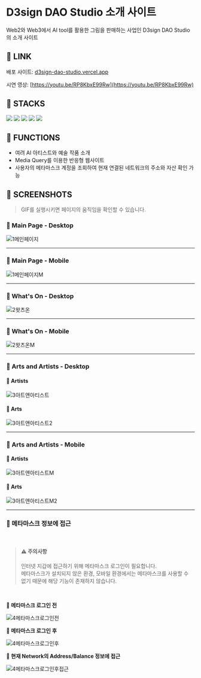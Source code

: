 # D3sign DAO Studio 소개 사이트

Web2와 Web3에서 AI tool를 활용한 그림을 판매하는 사업인 D3sign DAO Studio의 소개 사이트

## 🚩 LINK

배포 사이트: [d3sign-dao-studio.vercel.app](https://d3sign-dao-studio.vercel.app/)

시연 영상: [https://youtu.be/RP8KbxE99Rw](https://youtu.be/RP8KbxE99Rw)

## 🚩 STACKS
<div>
  <img src="https://img.shields.io/badge/react-61DAFB?style=for-the-badge&logo=react&logoColor=black">
  <img src="https://img.shields.io/badge/javascript-F7DF1E?style=for-the-badge&logo=javascript&logoColor=black">
  <img src="https://img.shields.io/badge/css3-1572B6?style=for-the-badge&logo=css3&logoColor=black">
  <img src="https://img.shields.io/badge/ethers-3C3C3D?style=for-the-badge&logo=ethereum&logoColor=black">
  <img src="https://img.shields.io/badge/vercel-222222?style=for-the-badge&logo=vercel&logoColor=white">
</div>

## 🚩 FUNCTIONS

-   여려 AI 아티스트와 예술 작품 소개
-   Media Query를 이용한 반응형 웹사이트
-   사용자의 메타마스크 계정을 조회하여 현재 연결된 네트워크의 주소와 자산 확인 가능

## 🚩 SCREENSHOTS

> GIF를 실행시키면 페이지의 움직임을 확인할 수 있습니다.

### 🔸 Main Page -  Desktop

![1메인페이지](https://github.com/ehhdrud/d3sign-dao-studio/assets/106059716/bdfe2986-d00c-4ce4-bb84-680249eebee6)

---

### 🔸 Main Page - Mobile

![1메인페이지M](https://github.com/ehhdrud/d3sign-dao-studio/assets/106059716/23d5078a-a00f-4ac0-856a-37e066f5bc10)

---

### 🔸 What's On - Desktop

![2왓츠온](https://github.com/ehhdrud/d3sign-dao-studio/assets/106059716/99026ae8-1886-43d7-9f50-32f80a9539e8)

---

### 🔸 What's On - Mobile

![2왓츠온M](https://github.com/ehhdrud/d3sign-dao-studio/assets/106059716/dace0921-663d-437b-80d4-50b20d731181)

---

### 🔸 Arts and Artists - Desktop

#### 🔹 Artists
![3아트앤아티스트](https://github.com/ehhdrud/d3sign-dao-studio/assets/106059716/d1f59043-1c60-4808-82b1-b4f339918225)

#### 🔹 Arts
![3아트앤아티스트2](https://github.com/ehhdrud/d3sign-dao-studio/assets/106059716/6d5b1f47-b8c5-46b5-b553-a569bb128353)

---

### 🔸 Arts and Artists - Mobile

#### 🔹 Artists
![3아트앤아티스트M](https://github.com/ehhdrud/d3sign-dao-studio/assets/106059716/f2e4128c-982a-4b4b-a0dc-7ab614bfb7da)

#### 🔹 Arts
![3아트앤아티스트M2](https://github.com/ehhdrud/d3sign-dao-studio/assets/106059716/fa4c242c-a0e0-4641-9fa1-d01ca397a7d2)

---

### 🔸 메타마스크 정보에 접근

<br/>

> #### ⚠ 주의사항
> 인터넷 지갑에 접근하기 위해 메타마스크 로그인이 필요합니다.<br/>
> 메타마스크가 설치되지 않은 환경, 모바일 환경에서는 메타마스크를 사용할 수 없기 때문에 해당 기능이 존재하지 않습니다.

<br/>

**🔹 메타마스크 로그인 전**

![4메타마스크로그인전](https://github.com/ehhdrud/d3sign-dao-studio/assets/106059716/02932a1f-fa1c-4024-ab26-968349ffcd18)

**🔹 메타마스크 로그인 후**

![4메타마스크로그인후](https://github.com/ehhdrud/d3sign-dao-studio/assets/106059716/d48fa0e1-da75-41f5-9018-150128f99d8c)

**🔹 현재 Network의 Address/Balance 정보에 접근**

![4메타마스크로그인후접근](https://github.com/ehhdrud/d3sign-dao-studio/assets/106059716/efc480cb-d7c5-4eae-a50a-21a8cc1288d7)
 





